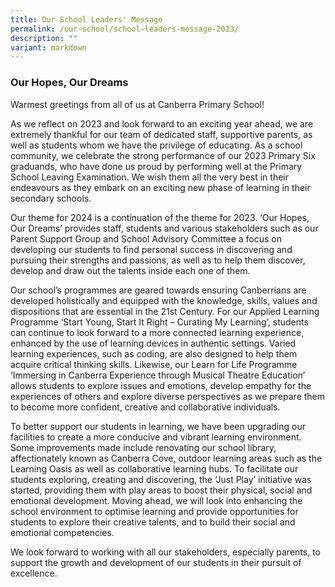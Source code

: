 ```yaml
---
title: Our School Leaders' Message
permalink: /our-school/school-leaders-message-2023/
description: ""
variant: markdown
---
```

### Our Hopes, Our Dreams

Warmest greetings from all of us at Canberra Primary School!

As we reflect on 2023 and look forward to an exciting year ahead, we are extremely thankful for our team of dedicated staff, supportive parents, as well as students whom we have the privilege of educating. As a school community, we celebrate the strong performance of our 2023 Primary Six graduands, who have done us proud by performing well at the Primary School Leaving Examination. We wish them all the very best in their endeavours as they embark on an exciting new phase of learning in their secondary schools. 

Our theme for 2024 is a continuation of the theme for 2023.  ‘Our Hopes, Our Dreams’ provides staff, students and various stakeholders such as our Parent Support Group and School Advisory Committee a focus on developing our students to find personal success in discovering and pursuing their strengths and passions, as well as to help them discover, develop and draw out the talents inside each one of them.

Our school’s programmes are geared towards ensuring Canberrians are developed holistically and equipped with the knowledge, skills, values and dispositions that are essential in the 21st Century.  For our Applied Learning Programme ‘Start Young, Start It Right – Curating My Learning’, students can continue to look forward to a more connected learning experience, enhanced by the use of learning devices in authentic settings. Varied learning experiences, such as coding, are also designed to help them acquire critical thinking skills. Likewise, our Learn for Life Programme ‘Immersing in Canberra Experience through Musical Theatre Education’ allows students to explore issues and emotions, develop empathy for the experiences of others and explore diverse perspectives as we prepare them to become more confident, creative and collaborative individuals.

To better support our students in learning, we have been upgrading our facilities to create a more conducive and vibrant learning environment. Some improvements made include renovating our school library, affectionately known as Canberra Cove, outdoor learning areas such as the Learning Oasis as well as collaborative learning hubs. To facilitate our students exploring, creating and discovering, the ‘Just Play’ initiative was started, providing them with play areas to boost their physical, social and emotional development. Moving ahead, we will look into enhancing the school environment to optimise learning and provide opportunities for students to explore their creative talents, and to build their social and emotional competencies.

We look forward to working with all our stakeholders, especially parents, to support the growth and development of our students in their pursuit of excellence. 


